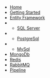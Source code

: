 * [Home](/)
* [Getting Started](pt-br/getting-started.md)
* [Entity Framework](pt-br/database.md)
* * [SQL Server](pt-br/ef-sqlserver.md)
* * [PostgreSql](pt-br/ef-postgresql.md)
* * [MySql](pt-br/ef-mysql.md)
* [MongoDb](pt-br/mongodb.md)
* [Redis](pt-br/redis.md)
* [RabbitMQ](pt-br/rabbitmq.md)
* [Pipeline](pt-br/pipeline.md)